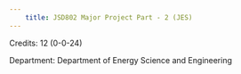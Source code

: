 ```yaml
---
    title: JSD802 Major Project Part - 2 (JES)
---
```

Credits: 12 (0-0-24)

Department: Department of Energy Science and Engineering

